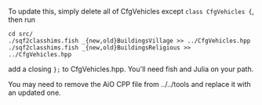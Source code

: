 To update this, simply delete all of CfgVehicles except `class CfgVehicles {`, then run

```
cd src/
./sqf2classhims.fish _{new,old}BuildingsVillage >> ../CfgVehicles.hpp
./sqf2classhims.fish _{new,old}BuildingsReligious >> ../CfgVehicles.hpp
```

add a closing `};` to CfgVehicles.hpp. You'll need fish and Julia on your path.

You may need to remove the AiO CPP file from ../../tools and replace it with an updated one.
